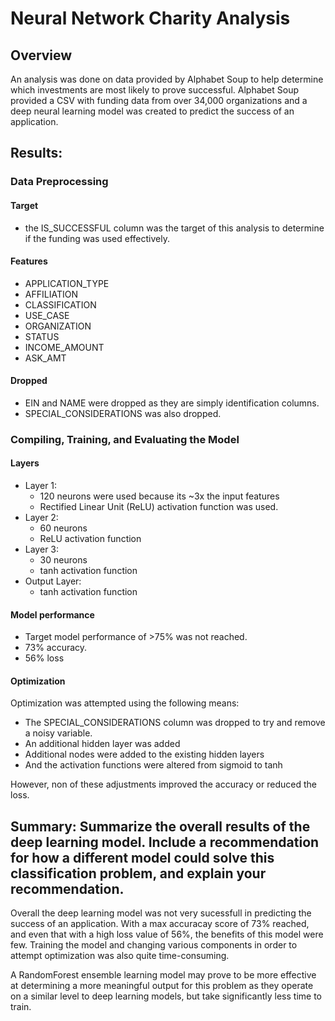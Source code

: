 # Neural Network Charity Analysis

## Overview
An analysis was done on data provided by Alphabet Soup to help determine which investments are most likely to prove successful. Alphabet Soup provided a CSV with funding data from over 34,000 organizations and a deep neural learning model was created to predict the success of an application. 

## Results: 
### Data Preprocessing
#### Target
- the IS_SUCCESSFUL column was the target of this analysis to determine if the funding was used effectively.
#### Features
- APPLICATION_TYPE
- AFFILIATION
- CLASSIFICATION
- USE_CASE
- ORGANIZATION
- STATUS
- INCOME_AMOUNT
- ASK_AMT
#### Dropped
- EIN and NAME were dropped as they are simply identification columns.
- SPECIAL_CONSIDERATIONS was also dropped.

### Compiling, Training, and Evaluating the Model
#### Layers
- Layer 1:
    - 120 neurons were used because its ~3x the input features
    - Rectified Linear Unit (ReLU) activation function was used.
- Layer 2:
    - 60 neurons
    - ReLU activation function
- Layer 3:
    - 30 neurons
    - tanh activation function 
- Output Layer:
    - tanh activation function

#### Model performance
- Target model performance of >75% was not reached.
- 73% accuracy.
- 56% loss

#### Optimization
Optimization was attempted using the following means:
- The SPECIAL_CONSIDERATIONS column was dropped to try and remove a noisy variable.
- An additional hidden layer was added
- Additional nodes were added to the existing hidden layers
- And the activation functions were altered from sigmoid to tanh

However, non of these adjustments improved the accuracy or reduced the loss.

## Summary: Summarize the overall results of the deep learning model. Include a recommendation for how a different model could solve this classification problem, and explain your recommendation.

Overall the deep learning model was not very sucessfull in predicting the success of an application. With a max accuracay score of 73% reached, and even that with a high loss value of 56%, the benefits of this model were few. Training the model and changing various components in order to attempt optimization was also quite time-consuming. 

A RandomForest ensemble learning model may prove to be more effective at determining a more meaningful output for this problem as they operate on a similar level to deep learning models, but take significantly less time to train.
